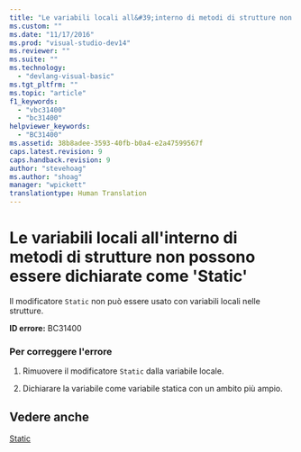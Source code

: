 ```yaml
---
title: "Le variabili locali all&#39;interno di metodi di strutture non possono essere dichiarate come &#39;Static&#39; | Microsoft Docs"
ms.custom: ""
ms.date: "11/17/2016"
ms.prod: "visual-studio-dev14"
ms.reviewer: ""
ms.suite: ""
ms.technology: 
  - "devlang-visual-basic"
ms.tgt_pltfrm: ""
ms.topic: "article"
f1_keywords: 
  - "vbc31400"
  - "bc31400"
helpviewer_keywords: 
  - "BC31400"
ms.assetid: 38b8adee-3593-40fb-b0a4-e2a47599567f
caps.latest.revision: 9
caps.handback.revision: 9
author: "stevehoag"
ms.author: "shoag"
manager: "wpickett"
translationtype: Human Translation
---
```

# Le variabili locali all&#39;interno di metodi di strutture non possono essere dichiarate come &#39;Static&#39;
Il modificatore `Static` non può essere usato con variabili locali nelle strutture.  
  
 **ID errore:** BC31400  
  
### Per correggere l'errore  
  
1.  Rimuovere il modificatore `Static` dalla variabile locale.  
  
2.  Dichiarare la variabile come variabile statica con un ambito più ampio.  
  
## Vedere anche  
 [Static](../../visual-basic/language-reference/modifiers/static.md)
